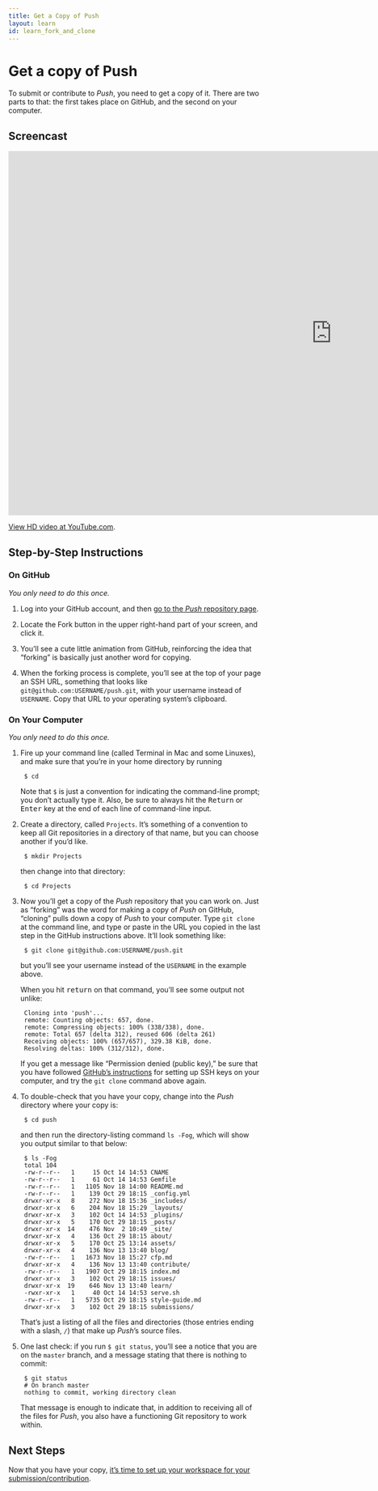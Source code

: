 ```yaml
---
title: Get a Copy of Push
layout: learn
id: learn_fork_and_clone
---
```


# Get a copy of Push

To submit or contribute to *Push*, you need to get a copy of it. There are two parts to that: the
first takes place on GitHub, and the second on your computer.

## Screencast

<div class="video-container">
  <iframe width="1280" height="720" src="http://www.youtube.com/embed/OXJAfq3xPVI?rel=0" frameborder="0" allowfullscreen="allowfullscreen"> </iframe>
</div>

[View HD video at YouTube.com](http://www.youtube.com/watch_popup?v=OXJAfq3xPVI&hd=1).

## Step-by-Step Instructions

### On GitHub
*You only need to do this once.*

1. Log into your GitHub account, and then [go to the *Push* repository page](https://github.com/cwcon/push/).

1. Locate the Fork button in the upper right-hand part of your screen, and click it.

1. You’ll see a cute little animation from GitHub, reinforcing the idea that “forking” is basically
   just another word for copying.

1. When the forking process is complete, you’ll see at the top of your page an SSH URL, something
   that looks like `git@github.com:USERNAME/push.git`, with your username instead of `USERNAME`.
   Copy that URL to your operating system’s clipboard.

### On Your Computer
*You only need to do this once.*

1. Fire up your command line (called Terminal in Mac and some Linuxes), and make sure that you’re
   in your home directory by running

        $ cd

   Note that `$` is just a convention for indicating the command-line prompt; you don’t actually
   type it. Also, be sure to always hit the <kbd>Return</kbd> or <kbd>Enter</kbd> key at the
   end of each line of command-line input.

1. Create a directory, called `Projects`. It’s something of a convention to keep all Git
   repositories in a directory of that name, but you can choose another if you’d like.

        $ mkdir Projects

   then change into that directory:

        $ cd Projects

1. Now you’ll get a copy of the *Push* repository that you can work on. Just as “forking” was the
   word for making a copy of *Push* on GitHub, “cloning” pulls down a copy of *Push* to your
   computer. Type `git clone` at the command line, and type or paste in the URL you copied in the
   last step in the GitHub instructions above. It’ll look something like:

        $ git clone git@github.com:USERNAME/push.git

   but you’ll see your username instead of the `USERNAME` in the example above.

   When you hit <kbd>return</kbd> on that command, you’ll see some output not unlike:

        Cloning into 'push'...
        remote: Counting objects: 657, done.
        remote: Compressing objects: 100% (338/338), done.
        remote: Total 657 (delta 312), reused 606 (delta 261)
        Receiving objects: 100% (657/657), 329.38 KiB, done.
        Resolving deltas: 100% (312/312), done.

   If you get a message like “Permission denied (public key),” be sure that you have followed
   [GitHub’s instructions](https://help.github.com/articles/generating-ssh-keys) for setting up SSH
   keys on your computer, and try the `git clone` command above again.

1. To double-check that you have your copy, change into the *Push* directory where your copy is:

        $ cd push

   and then run the directory-listing command `ls -Fog`, which will show you output similar to that
   below:

        $ ls -Fog
        total 104
        -rw-r--r--   1     15 Oct 14 14:53 CNAME
        -rw-r--r--   1     61 Oct 14 14:53 Gemfile
        -rw-r--r--   1   1105 Nov 18 14:00 README.md
        -rw-r--r--   1    139 Oct 29 18:15 _config.yml
        drwxr-xr-x   8    272 Nov 18 15:36 _includes/
        drwxr-xr-x   6    204 Nov 18 15:29 _layouts/
        drwxr-xr-x   3    102 Oct 14 14:53 _plugins/
        drwxr-xr-x   5    170 Oct 29 18:15 _posts/
        drwxr-xr-x  14    476 Nov  2 10:49 _site/
        drwxr-xr-x   4    136 Oct 29 18:15 about/
        drwxr-xr-x   5    170 Oct 25 13:14 assets/
        drwxr-xr-x   4    136 Nov 13 13:40 blog/
        -rw-r--r--   1   1673 Nov 18 15:27 cfp.md
        drwxr-xr-x   4    136 Nov 13 13:40 contribute/
        -rw-r--r--   1   1907 Oct 29 18:15 index.md
        drwxr-xr-x   3    102 Oct 29 18:15 issues/
        drwxr-xr-x  19    646 Nov 13 13:40 learn/
        -rwxr-xr-x   1     40 Oct 14 14:53 serve.sh
        -rw-r--r--   1   5735 Oct 29 18:15 style-guide.md
        drwxr-xr-x   3    102 Oct 29 18:15 submissions/


   That’s just a listing of all the files and directories (those entries ending with a slash, `/`)
   that make up *Push*’s source files.

1. One last check: if you run `$ git status`, you’ll see a notice that you are on the `master`
   branch, and a message stating that there is nothing to commit:

        $ git status
        # On branch master
        nothing to commit, working directory clean

   That message is enough to indicate that, in addition to receiving all of the files for *Push*,
   you also have a functioning Git repository to work within.

## Next Steps

Now that you have your copy,
[it’s time to set up your workspace for your submission/contribution](/learn/branching.html).
